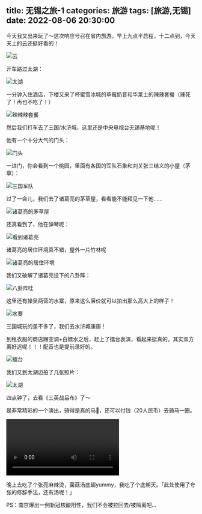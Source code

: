 title: 无锡之旅-1
categories: 旅游
tags: [旅游,无锡]
date: 2022-08-06 20:30:00
---
今天我又出来玩了～这次响应号召在省内旅游。早上九点半启程，十二点到，今天天上的云还挺好看的！

<!-- more -->

![云][1]

开车路过太湖：

![太湖][2]

一分钟入住酒店，下楼又来了杯蜜雪冰城的草莓奶昔和华莱士的辣辣套餐（辣死了！再也不吃了！）

![辣辣辣套餐][3]

然后我们打车去了三国/水浒城，这里还是中央电视台无锡基地呢！

他有一个十分大气的门头：

![门头][4]

一进门，你会看到一个桃园，里面有各国的军队石象和刘关张三结义的小屋（茅草）：

![三国军队][5]

过了一会儿，我们去了诸葛亮的茅草屋，看看能不能拜见一下他……

![诸葛亮的茅草屋][6]

还真看到了，他在弹琴呢：

![看到诸葛亮][7]

诸葛亮的居住环境真不错，屋外一片竹林呢

![诸葛亮的居住环境][8]

我们又破解了诸葛亮设下的八卦阵：

![八卦阵哇][9]

这里还有操吴两营的水寨，原来这么廉价就可以拍出那么高大上的样子！

![水寨][10]

三国城玩的差不多了，我们去水浒城康康！

到租衣服的商店蹭空调+白嫖水之后，赶上了擂台表演，看起来挺真的，其实双方离好远呢！！！配音也是提前录好的。

![擂台][11]

我们又到太湖边拍了几张照片：

![太湖][12]

四点钟了，去看《三英战吕布》了～

是非常精彩的一个演出，骑得是真的马🐴，还可以付钱（20人民币）去骑马一圈。

![视频][13]

晚上去吃了个张亮麻辣烫，菌菇汤底超yummy，我吃了个底朝天。「此处使用了夸张的修辞手法，还有汤呢！」

PS：南京爆出一例新冠核酸阳性，我们不会被拉回去/被隔离吧…


  [1]: /images/463284451.jpg
  [2]: /images/1136918640.jpg
  [3]: /images/4283245619.jpg
  [4]: /images/2347840678.jpg
  [5]: /images/1902136169.jpg
  [6]: /images/483634430.jpg
  [7]: /images/1020267720.jpg
  [8]: /images/2614128776.jpg
  [9]: /images/4230601055.jpg
  [10]: /images/3293398150.jpg
  [11]: /images/3639275945.jpg
  [12]: /images/1774855534.jpg
  [13]: /images/447735354.mov